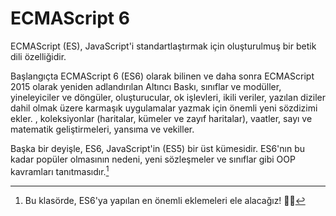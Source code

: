 # ECMAScript 6

ECMAScript (ES), JavaScript'i standartlaştırmak için oluşturulmuş bir betik dili özelliğidir.

Başlangıçta ECMAScript 6 (ES6) olarak bilinen ve daha sonra ECMAScript 2015 olarak yeniden adlandırılan Altıncı Baskı, sınıflar ve modüller, yineleyiciler ve döngüler, oluşturucular, ok işlevleri, ikili veriler, yazılan diziler dahil olmak üzere karmaşık uygulamalar yazmak için önemli yeni sözdizimi ekler.  , koleksiyonlar (haritalar, kümeler ve zayıf haritalar), vaatler, sayı ve matematik geliştirmeleri, yansıma ve vekiller.

Başka bir deyişle, ES6, JavaScript'in (ES5) bir üst kümesidir.  ES6'nın bu kadar popüler olmasının nedeni, yeni sözleşmeler ve sınıflar gibi OOP kavramları tanıtmasıdır.[^1]

  [^1]: Bu klasörde, ES6'ya yapılan en önemli eklemeleri ele alacağız! 🙌🏻
